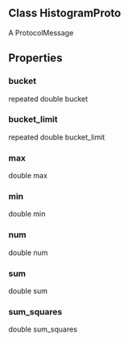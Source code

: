 ## Class HistogramProto
A ProtocolMessage
## Properties
### bucket
repeated double bucket
### bucket_limit
repeated double bucket_limit
### max
double max
### min
double min
### num
double num
### sum
double sum
### sum_squares
double sum_squares
